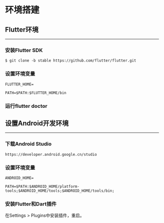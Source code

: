 # 环境搭建

## Flutter环境
---

### 安装Flutter SDK

`$ git clone -b stable https://github.com/flutter/flutter.git`

### 设置环境变量
`
FLUTTER_HOME=  
`

`
PATH=$PATH:$FLUTTER_HOME/bin
`

### 运行flutter doctor

## 设置Android开发环境
---

### 下载Android Studio

`https://developer.android.google.cn/studio`

### 设置环境变量  
`
ANDROID_HOME=
`

`
PATH=$PATH:$ANDROID_HOME/platform-tools;$ANDROID_HOME/tools;$ANDROID_HOME/tools/bin;
`

### 安装Flutter和Dart插件

在Settings > Plugins中安装插件，重启。
